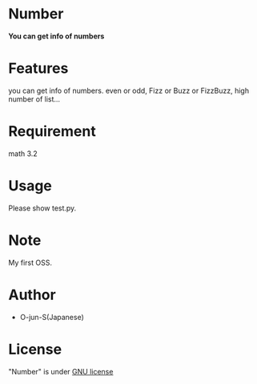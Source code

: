 # Number
**You can get info of numbers**

# Features
you can get info of numbers.
even or odd, Fizz or Buzz or FizzBuzz, high number of list...

# Requirement
math 3.2

# Usage
Please show test.py.

# Note
My first OSS.

# Author
* O-jun-S(Japanese)

# License
"Number" is under [GNU license](https://en.wikipedia.org/wiki/GNU_General_Public_License)
